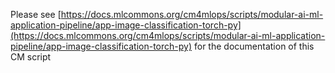 Please see [https://docs.mlcommons.org/cm4mlops/scripts/modular-ai-ml-application-pipeline/app-image-classification-torch-py](https://docs.mlcommons.org/cm4mlops/scripts/modular-ai-ml-application-pipeline/app-image-classification-torch-py) for the documentation of this CM script
